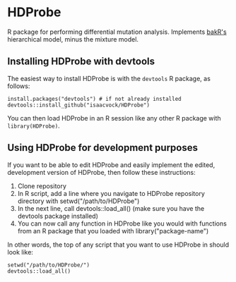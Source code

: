 # HDProbe
R package for performing differential mutation analysis. Implements [bakR's](https://github.com/simonlabcode/bakR) hierarchical model, minus the mixture model.

## Installing HDProbe with devtools

The easiest way to install HDProbe is with the `devtools` R package, as follows:

```
install.packages("devtools") # if not already installed
devtools::install_github("isaacvock/HDProbe")
```

You can then load HDProbe in an R session like any other R package with `library(HDProbe)`.

## Using HDProbe for development purposes

If you want to be able to edit HDProbe and easily implement the edited, development version of HDProbe, then follow these instructions:

1. Clone repository
2. In R script, add a line where you navigate to HDProbe repository directory with setwd("/path/to/HDProbe")
3. In the next line, call devtools::load_all() (make sure you have the devtools package installed)
4. You can now call any function in HDProbe like you would with functions from an R package that you loaded with library("package-name")

In other words, the top of any script that you want to use HDProbe in should look like:
```
setwd("/path/to/HDProbe/")
devtools::load_all()
```

## 

